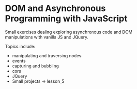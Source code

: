 # DOM and Asynchronous Programming with JavaScript

Small exercises dealing exploring asynchronous code and DOM manipulations with vanilla JS and JQuery.

Topics include:
- manipulating and traversing nodes
- events
- capturing and bubbling
- cors
- JQuery
- Small projects => lesson_5
